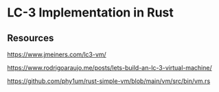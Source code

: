 # LC-3 Implementation in Rust

## Resources
https://www.jmeiners.com/lc3-vm/

https://www.rodrigoaraujo.me/posts/lets-build-an-lc-3-virtual-machine/

https://github.com/phy1um/rust-simple-vm/blob/main/vm/src/bin/vm.rs
